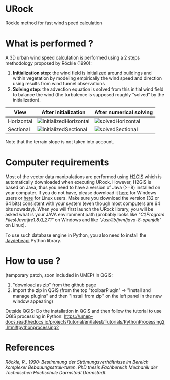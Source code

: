 # URock
Röckle method for fast wind speed calculation

# What is performed ?
A 3D urban wind speed calculation is performed using a 2 steps methodology proposed by Röckle (1990):
1. **Initialization step**: the wind field is initialized around buildings and within vegetation by modeling empirically the wind speed and direction using results from wind tunnel observations
2. **Solving step**: the advection equation is solved from this initial wind field to balance the wind (the turbulence is supposed roughly “solved” by the initialization).

| View | After initialization | After numerical solving |
| -- | -- | -- |
| Horizontal | ![initializedHorizontal](https://user-images.githubusercontent.com/13120405/117828537-2fa09100-b272-11eb-8ff7-08cfd95f0baf.png) | ![solvedHorizontal](https://user-images.githubusercontent.com/13120405/117828703-5bbc1200-b272-11eb-8c76-8acc23dc06d5.png) |
| Sectional | ![initializedSectional](https://user-images.githubusercontent.com/13120405/117829471-12b88d80-b273-11eb-9fa8-38f1d8a31d9d.png) | ![solvedSectional](https://user-images.githubusercontent.com/13120405/117829042-ab024280-b272-11eb-897c-8b725ecbb883.png) |

Note that the terrain slope is not taken into account.

# Computer requirements
Most of the vector data manipulations are performed using [H2GIS](http://www.h2gis.org/) which is automatically downloaded when executing URock. However, H2GIS is based on Java, thus you need to have a version of Java (>=8) installed on your computer. If you do not have, please download it [here](https://java.com/en/download/windows_manual.jsp) for Windows users or [here](https://java.com/en/download/) for Linux users. Make sure you download the version (32 or 64 bits) consistent with your system (even though most computers are 64 bits nowaday). When you will first launch the URock library, you will be asked what is your JAVA environment path (probably looks like _"C:\Program Files\Java\jre1.8.0_271"_ on Windows and like _"/usr/lib/jvm/java-8-openjdk"_ on Linux).

To use such database engine in Python, you also need to install the [Jaydebeapi](https://pypi.org/project/JayDeBeApi/) Python library.

# How to use ?
(temporary patch, soon included in UMEP)
In QGIS:
1. "download as zip" from the github page
2. import the zip in QGIS (from the top "toolbarPlugin" -> "Install and manage plugins" and then "Install from zip" on the left panel in the new window appearing)

Outside QGIS:
Do the installation in QGIS and then follow the tutorial to use QGIS processing in Python: https://umep-docs.readthedocs.io/projects/tutorial/en/latest/Tutorials/PythonProcessing2.html#pythonprocessing2


# References
_Röckle, R., 1990: Bestimmung der Strömungsverhältnisse im Bereich komplexer Bebauungsstruk-turen. PhD thesis Fachbereich Mechanik der Technischen Hochschule Darmstadt Darmstadt._
